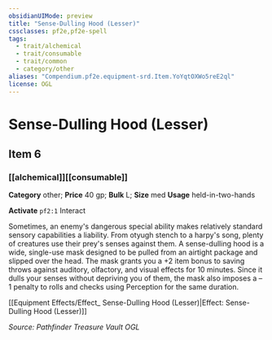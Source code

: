 ```yaml
---
obsidianUIMode: preview
title: "Sense-Dulling Hood (Lesser)"
cssclasses: pf2e,pf2e-spell
tags:
  - trait/alchemical
  - trait/consumable
  - trait/common
  - category/other
aliases: "Compendium.pf2e.equipment-srd.Item.YoYqtOXWo5reE2ql"
license: OGL
---
```

# Sense-Dulling Hood (Lesser)
## Item 6
### [[alchemical]][[consumable]]

**Category** other; 
**Price** 40 gp; 
**Bulk** L; **Size** med
**Usage** held-in-two-hands

**Activate** `pf2:1` Interact

Sometimes, an enemy's dangerous special ability makes relatively standard sensory capabilities a liability. From otyugh stench to a harpy's song, plenty of creatures use their prey's senses against them. A sense-dulling hood is a wide, single-use mask designed to be pulled from an airtight package and slipped over the head. The mask grants you a +2 item bonus to saving throws against auditory, olfactory, and visual effects for 10 minutes. Since it dulls your senses without depriving you of them, the mask also imposes a –1 penalty to rolls and checks using Perception for the same duration.

[[Equipment Effects/Effect_ Sense-Dulling Hood (Lesser)|Effect: Sense-Dulling Hood (Lesser)]]

*Source: Pathfinder Treasure Vault*
*OGL*